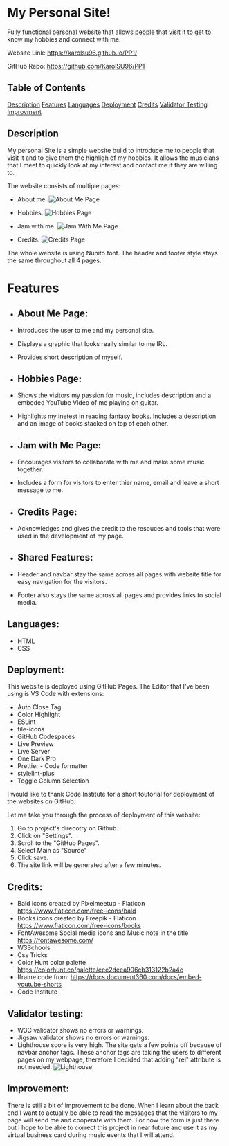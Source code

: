 # My Personal Site!

Fully functional personal website that allows people that visit it to get to know my hobbies and connect with me.

Website Link: https://karolsu96.github.io/PP1/

GitHub Repo: https://github.com/KarolSU96/PP1

## Table of Contents

[Description](#description)
[Features](#features)
[Languages](#languages)
[Deployment](#deployment)
[Credits](#credits)
[Validator Testing](#validator)
[Improvment](#improvement)

## Description

My personal Site is a simple website build to introduce me to people that visit it and to give them the highligh of my hobbies.
It allows the musicians that I meet to quickly look at my interest and contact me if they are willing to.

The website consists of multiple pages:

- About me.
  ![About Me Page](/images/image.png)

- Hobbies.
  ![Hobbies Page](/images/image-1.png)

- Jam with me.
  ![Jam With Me Page](/images/image-2.png)

- Credits.
  ![Credits Page](/images/image-3.png)

The whole website is using Nunito font.
The header and footer style stays the same throughout all 4 pages.

# Features

- ## About Me Page:
- Introduces the user to me and my personal site.
- Displays a graphic that looks really similar to me IRL.
- Provides short description of myself.

- ## Hobbies Page:
- Shows the visitors my passion for music, includes description and a embeded YouTube Video of me playing on guitar.
- Highlights my inetest in reading fantasy books. Includes a description and an image of books stacked on top of each other.

- ## Jam with Me Page:

- Encourages visitors to collaborate with me and make some music together.
- Includes a form for visitors to enter thier name, email and leave a short message to me.

- ## Credits Page:
- Acknowledges and gives the credit to the resouces and tools that were used in the development of my page.

- ## Shared Features:
- Header and navbar stay the same across all pages with website title for easy navigation for the visitors.
- Footer also stays the same across all pages and provides links to social media.

## Languages:

- HTML
- CSS

## Deployment:

This website is deployed using GitHub Pages.
The Editor that I've been using is VS Code with extensions:

- Auto Close Tag
- Color Highlight
- ESLint
- file-icons
- GitHub Codespaces
- Live Preview
- Live Server
- One Dark Pro
- Prettier - Code formatter
- stylelint-plus
- Toggle Column Selection

I would like to thank Code Institute for a short toutorial for deployment of the websites on GitHub.

Let me take you through the process of deployment of this website:

1. Go to project's direcotry on Github.
2. Click on "Settings".
3. Scroll to the "GitHub Pages".
4. Select Main as "Source"
5. Click save.
6. The site link will be generated after a few minutes.

## Credits:

- Bald icons created by Pixelmeetup - Flaticon https://www.flaticon.com/free-icons/bald
- Books icons created by Freepik - Flaticon https://www.flaticon.com/free-icons/books
- FontAwesome Social media icons and Music note in the title https://fontawesome.com/
- W3Schools
- Css Tricks
- Color Hunt color palette https://colorhunt.co/palette/eee2deea906cb313122b2a4c
- Iframe code from: https://docs.document360.com/docs/embed-youtube-shorts
- Code Institute

## Validator testing:

- W3C validator shows no errors or warnings.
- Jigsaw validator shows no errors or warnings.
- Lighthouse score is very high. The site gets a few points off because of navbar anchor tags. These anchor tags are taking the users to different pages on my webpage, therefore I decided that adding "rel" attribute is not needed.
  ![Lighthouse](/images/Lighthouse.PNG)

## Improvement:

There is still a bit of improvement to be done.
When I learn about the back end I want to actually be able to read the messages that the visitors to my page will send me and cooperate with them. For now the form is just there but I hope to be able to correct this project in near future and use it as my virtual business card during music events that I will attend.
